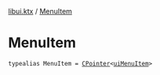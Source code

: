 [libui.ktx](index.md) / [MenuItem](./-menu-item.md)

# MenuItem

`typealias MenuItem = `[`CPointer`](../kotlinx.cinterop/-c-pointer/index.md)`<`[`uiMenuItem`](../libui/ui-menu-item.md)`>`